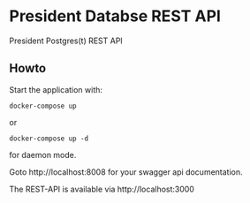 # President Databse REST API

President Postgres(t) REST API

## Howto


Start the application with:
```
docker-compose up
```

or 
```
docker-compose up -d
```

for daemon mode.

Goto http://localhost:8008 for your swagger api documentation.

The REST-API is available via http://localhost:3000
